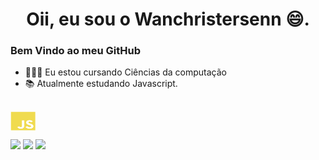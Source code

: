 <h1 align="center">Oii, eu sou o Wanchristersenn 😄.  </h1> <!--tittle -->
<h3 alig="center">Bem Vindo ao meu GitHub </h1>  <!--Saudações-->


- 👨🏾‍🎓 Eu estou cursando Ciências da computação
- 📚 Atualmente estudando Javascript. 
<div style="display: inline_block"><br>
  <img align="center" alt="Rafa-Js" height="30" width="40" src="https://raw.githubusercontent.com/devicons/devicon/master/icons/javascript/javascript-plain.svg">
</div>

<div> 
  
  <a href="https://www.instagram.com/christersenn/" target="_blank"><img src="https://img.shields.io/badge/-Instagram-%23E4405F?style=for-the-badge&logo=instagram&logoColor=white" target="_blank"></a> 
  <a href = "mailto:wanchristersenn@gmail.com"><img src="https://img.shields.io/badge/-Gmail-%23333?style=for-the-badge&logo=gmail&logoColor=white" target="_blank"></a>
  <a href="https://www.linkedin.com/in/rafaella-ballerini-45875016a" target="_blank"><img src="https://img.shields.io/badge/-LinkedIn-%230077B5?style=for-the-badge&logo=linkedin&logoColor=white" target="_blank"></a> 
  
</div>


